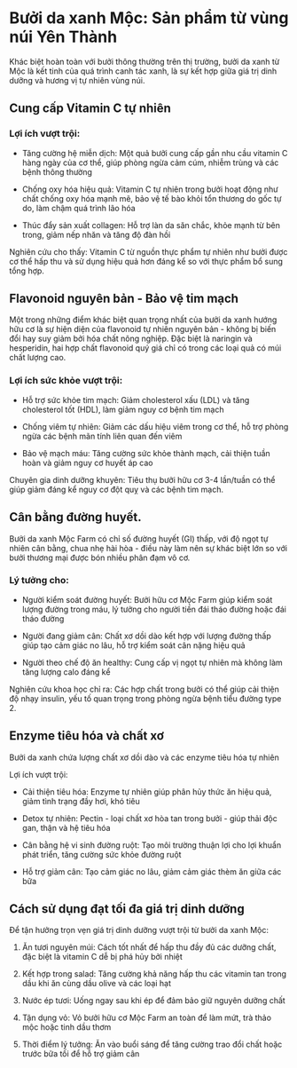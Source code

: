 ﻿
# Bưởi da xanh Mộc: Sản phẩm từ vùng núi Yên Thành

Khác biệt hoàn toàn với bưởi thông thường trên thị trường, bưởi da xanh từ Mộc là kết tinh của quá trình canh tác xanh, là sự kết hợp giữa giá trị dinh dưỡng và hương vị tự nhiên vùng núi.

## Cung cấp Vitamin C tự nhiên

### Lợi ích vượt trội:

-   Tăng cường hệ miễn dịch: Một quả bưởi cung cấp gần nhu cầu vitamin C hàng ngày của cơ thể, giúp phòng ngừa cảm cúm, nhiễm trùng và các bệnh thông thường
    
-   Chống oxy hóa hiệu quả: Vitamin C tự nhiên trong bưởi hoạt động như chất chống oxy hóa mạnh mẽ, bảo vệ tế bào khỏi tổn thương do gốc tự do, làm chậm quá trình lão hóa
    
-   Thúc đẩy sản xuất collagen: Hỗ trợ làn da săn chắc, khỏe mạnh từ bên trong, giảm nếp nhăn và tăng độ đàn hồi
    

Nghiên cứu cho thấy: Vitamin C từ nguồn thực phẩm tự nhiên như bưởi được cơ thể hấp thu và sử dụng hiệu quả hơn đáng kể so với thực phẩm bổ sung tổng hợp.

## Flavonoid nguyên bản - Bảo vệ tim mạch

Một trong những điểm khác biệt quan trọng nhất của bưởi da xanh hướng hữu cơ là sự hiện diện của flavonoid tự nhiên nguyên bản - không bị biến đổi hay suy giảm bởi hóa chất nông nghiệp. Đặc biệt là naringin và hesperidin, hai hợp chất flavonoid quý giá chỉ có trong các loại quả có múi chất lượng cao.

### Lợi ích sức khỏe vượt trội:

-   Hỗ trợ sức khỏe tim mạch: Giảm cholesterol xấu (LDL) và tăng cholesterol tốt (HDL), làm giảm nguy cơ bệnh tim mạch
    
-   Chống viêm tự nhiên: Giảm các dấu hiệu viêm trong cơ thể, hỗ trợ phòng ngừa các bệnh mãn tính liên quan đến viêm
    
-   Bảo vệ mạch máu: Tăng cường sức khỏe thành mạch, cải thiện tuần hoàn và giảm nguy cơ huyết áp cao
    

Chuyên gia dinh dưỡng khuyên: Tiêu thụ bưởi hữu cơ 3-4 lần/tuần có thể giúp giảm đáng kể nguy cơ đột quỵ và các bệnh tim mạch.

## Cân bằng đường huyết.

Bưởi da xanh Mộc Farm có chỉ số đường huyết (GI) thấp, với độ ngọt tự nhiên cân bằng, chua nhẹ hài hòa - điều này làm nên sự khác biệt lớn so với bưởi thương mại được bón nhiều phân đạm vô cơ.

### Lý tưởng cho:

-   Người kiểm soát đường huyết: Bưởi hữu cơ Mộc Farm giúp kiểm soát lượng đường trong máu, lý tưởng cho người tiền đái tháo đường hoặc đái tháo đường
    
-   Người đang giảm cân: Chất xơ dồi dào kết hợp với lượng đường thấp giúp tạo cảm giác no lâu, hỗ trợ kiểm soát cân nặng hiệu quả
    
-   Người theo chế độ ăn healthy: Cung cấp vị ngọt tự nhiên mà không làm tăng lượng calo đáng kể
    

Nghiên cứu khoa học chỉ ra: Các hợp chất trong bưởi có thể giúp cải thiện độ nhạy insulin, yếu tố quan trọng trong phòng ngừa bệnh tiểu đường type 2.

## Enzyme tiêu hóa và chất xơ

Bưởi da xanh chứa lượng chất xơ dồi dào và các enzyme tiêu hóa tự nhiên

Lợi ích vượt trội:

-   Cải thiện tiêu hóa: Enzyme tự nhiên giúp phân hủy thức ăn hiệu quả, giảm tình trạng đầy hơi, khó tiêu
    
-   Detox tự nhiên: Pectin - loại chất xơ hòa tan trong bưởi - giúp thải độc gan, thận và hệ tiêu hóa
    
-   Cân bằng hệ vi sinh đường ruột: Tạo môi trường thuận lợi cho lợi khuẩn phát triển, tăng cường sức khỏe đường ruột
    
-   Hỗ trợ giảm cân: Tạo cảm giác no lâu, giảm cảm giác thèm ăn giữa các bữa
    

## Cách sử dụng đạt tối đa giá trị dinh dưỡng

Để tận hưởng trọn vẹn giá trị dinh dưỡng vượt trội từ bưởi da xanh Mộc:

1.  Ăn tươi nguyên múi: Cách tốt nhất để hấp thu đầy đủ các dưỡng chất, đặc biệt là vitamin C dễ bị phá hủy bởi nhiệt
    
2.  Kết hợp trong salad: Tăng cường khả năng hấp thu các vitamin tan trong dầu khi ăn cùng dầu olive và các loại hạt
    
3.  Nước ép tươi: Uống ngay sau khi ép để đảm bảo giữ nguyên dưỡng chất
    
4.  Tận dụng vỏ: Vỏ bưởi hữu cơ Mộc Farm an toàn để làm mứt, trà thảo mộc hoặc tinh dầu thơm
    
5.  Thời điểm lý tưởng: Ăn vào buổi sáng để tăng cường trao đổi chất hoặc trước bữa tối để hỗ trợ giảm cân
